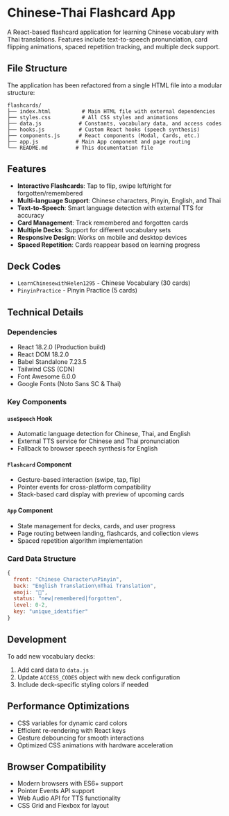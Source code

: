 # Chinese-Thai Flashcard App

A React-based flashcard application for learning Chinese vocabulary with Thai translations. Features include text-to-speech pronunciation, card flipping animations, spaced repetition tracking, and multiple deck support.

## File Structure

The application has been refactored from a single HTML file into a modular structure:

```
flashcards/
├── index.html          # Main HTML file with external dependencies
├── styles.css          # All CSS styles and animations
├── data.js            # Constants, vocabulary data, and access codes
├── hooks.js           # Custom React hooks (speech synthesis)
├── components.js      # React components (Modal, Cards, etc.)
├── app.js            # Main App component and page routing
└── README.md         # This documentation file
```

## Features

- **Interactive Flashcards**: Tap to flip, swipe left/right for forgotten/remembered
- **Multi-language Support**: Chinese characters, Pinyin, English, and Thai
- **Text-to-Speech**: Smart language detection with external TTS for accuracy
- **Card Management**: Track remembered and forgotten cards
- **Multiple Decks**: Support for different vocabulary sets
- **Responsive Design**: Works on mobile and desktop devices
- **Spaced Repetition**: Cards reappear based on learning progress

## Deck Codes

- `LearnChinesewithHelen1295` - Chinese Vocabulary (30 cards)
- `PinyinPractice` - Pinyin Practice (5 cards)

## Technical Details

### Dependencies
- React 18.2.0 (Production build)
- React DOM 18.2.0
- Babel Standalone 7.23.5
- Tailwind CSS (CDN)
- Font Awesome 6.0.0
- Google Fonts (Noto Sans SC & Thai)

### Key Components

#### `useSpeech` Hook
- Automatic language detection for Chinese, Thai, and English
- External TTS service for Chinese and Thai pronunciation
- Fallback to browser speech synthesis for English

#### `Flashcard` Component
- Gesture-based interaction (swipe, tap, flip)
- Pointer events for cross-platform compatibility
- Stack-based card display with preview of upcoming cards

#### `App` Component
- State management for decks, cards, and user progress
- Page routing between landing, flashcards, and collection views
- Spaced repetition algorithm implementation

### Card Data Structure
```javascript
{
  front: "Chinese Character\nPinyin",
  back: "English Translation\nThai Translation", 
  emoji: "📝",
  status: "new|remembered|forgotten",
  level: 0-2,
  key: "unique_identifier"
}
```

## Development

To add new vocabulary decks:

1. Add card data to `data.js`
2. Update `ACCESS_CODES` object with new deck configuration
3. Include deck-specific styling colors if needed

## Performance Optimizations

- CSS variables for dynamic card colors
- Efficient re-rendering with React keys
- Gesture debouncing for smooth interactions
- Optimized CSS animations with hardware acceleration

## Browser Compatibility

- Modern browsers with ES6+ support
- Pointer Events API support
- Web Audio API for TTS functionality
- CSS Grid and Flexbox for layout
